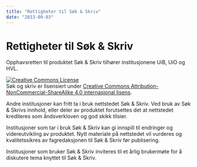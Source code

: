 ```yaml
---
title: "Rettigheter til Søk & Skriv"
date: "2013-09-03"
---
```


# Rettigheter til Søk & Skriv

Opphavsretten til produktet Søk & Skriv tilhører institusjonene UiB, UiO og HVL.  

<a rel="license" href="http://creativecommons.org/licenses/by-nc-sa/4.0/"><img alt="Creative Commons License" style="border-width:0" src="https://i.creativecommons.org/l/by-nc-sa/4.0/88x31.png" /></a><br />Søk og skriv er lisensiert under <a rel="license" href="http://creativecommons.org/licenses/by-nc-sa/4.0/">Creative Commons Attribution-NonCommercial-ShareAlike 4.0 internasjonal lisens</a>.

Andre institusjoner kan fritt ta i bruk nettstedet Søk & Skriv. Ved bruk av Søk & Skrivs innhold, eller deler av produktet forutsettes det at nettstedet krediteres som åndsverkloven og god skikk tilsier.

Institusjoner som tar i bruk Søk & Skriv kan gi innspill til endringer og videreutvikling av produktet. Nytt materiale på nettstedet vil vurderes og kvalitetssikres av fagredaksjonen til Søk & Skriv før publisering.

Institusjoner som bruker Søk & Skriv inviteres til et årlig brukermøte for å diskutere tema knyttet til Søk & Skriv.
